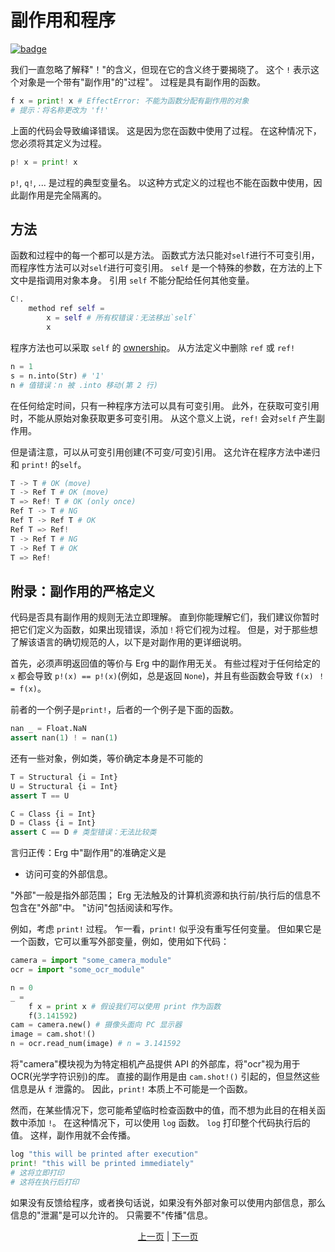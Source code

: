 # 副作用和程序

[![badge](https://img.shields.io/endpoint.svg?url=https%3A%2F%2Fgezf7g7pd5.execute-api.ap-northeast-1.amazonaws.com%2Fdefault%2Fsource_up_to_date%3Fowner%3Derg-lang%26repos%3Derg%26ref%3Dmain%26path%3Ddoc/EN/syntax/07_side_effect.md%26commit_hash%3D51de3c9d5a9074241f55c043b9951b384836b258)](https://gezf7g7pd5.execute-api.ap-northeast-1.amazonaws.com/default/source_up_to_date?owner=erg-lang&repos=erg&ref=main&path=doc/EN/syntax/07_side_effect.md&commit_hash=51de3c9d5a9074241f55c043b9951b384836b258)

我们一直忽略了解释"！"的含义，但现在它的含义终于要揭晓了。 这个 `!` 表示这个对象是一个带有"副作用"的"过程"。 过程是具有副作用的函数。

```python
f x = print! x # EffectError: 不能为函数分配有副作用的对象
# 提示：将名称更改为 'f!'
```

上面的代码会导致编译错误。 这是因为您在函数中使用了过程。 在这种情况下，您必须将其定义为过程。

```python
p! x = print! x
```

`p!`, `q!`, ... 是过程的典型变量名。
以这种方式定义的过程也不能在函数中使用，因此副作用是完全隔离的。

## 方法

函数和过程中的每一个都可以是方法。 函数式方法只能对`self`进行不可变引用，而程序性方法可以对`self`进行可变引用。
`self` 是一个特殊的参数，在方法的上下文中是指调用对象本身。 引用 `self` 不能分配给任何其他变量。

```python
C!.
    method ref self =
        x = self # 所有权错误：无法移出`self`
        x
```

程序方法也可以采取 `self` 的 [ownership](./18_ownership.md)。 从方法定义中删除 `ref` 或 `ref!`

```python
n = 1
s = n.into(Str) # '1'
n # 值错误：n 被 .into 移动(第 2 行)
```

在任何给定时间，只有一种程序方法可以具有可变引用。 此外，在获取可变引用时，不能从原始对象获取更多可变引用。 从这个意义上说，`ref!` 会对`self` 产生副作用。

但是请注意，可以从可变引用创建(不可变/可变)引用。 这允许在程序方法中递归和 `print!` 的`self`。

```python
T -> T # OK (move)
T -> Ref T # OK (move)
T => Ref! T # OK (only once)
Ref T -> T # NG
Ref T -> Ref T # OK
Ref T => Ref!
T -> Ref T # NG
T -> Ref T # OK
T => Ref!
```

## 附录：副作用的严格定义

代码是否具有副作用的规则无法立即理解。
直到你能理解它们，我们建议你暂时把它们定义为函数，如果出现错误，添加`！`将它们视为过程。
但是，对于那些想了解该语言的确切规范的人，以下是对副作用的更详细说明。

首先，必须声明返回值的等价与 Erg 中的副作用无关。
有些过程对于任何给定的 `x` 都会导致 `p!(x) == p!(x)`(例如，总是返回 `None`)，并且有些函数会导致 `f(x) ！ = f(x)`。

前者的一个例子是`print!`，后者的一个例子是下面的函数。

```python
nan _ = Float.NaN
assert nan(1) ! = nan(1)
```

还有一些对象，例如类，等价确定本身是不可能的

```python
T = Structural {i = Int}
U = Structural {i = Int}
assert T == U

C = Class {i = Int}
D = Class {i = Int}
assert C == D # 类型错误：无法比较类
```

言归正传：Erg 中"副作用"的准确定义是

* 访问可变的外部信息。

"外部"一般是指外部范围； Erg 无法触及的计算机资源和执行前/执行后的信息不包含在"外部"中。 "访问"包括阅读和写作。

例如，考虑 `print!` 过程。 乍一看，`print!` 似乎没有重写任何变量。 但如果它是一个函数，它可以重写外部变量，例如，使用如下代码：

```python
camera = import "some_camera_module"
ocr = import "some_ocr_module"

n = 0
_ =
    f x = print x # 假设我们可以使用 print 作为函数
    f(3.141592)
cam = camera.new() # 摄像头面向 PC 显示器
image = cam.shot!()
n = ocr.read_num(image) # n = 3.141592
```

将"camera"模块视为为特定相机产品提供 API 的外部库，将"ocr"视为用于 OCR(光学字符识别)的库。
直接的副作用是由 `cam.shot!()` 引起的，但显然这些信息是从 `f` 泄露的。 因此，`print!` 本质上不可能是一个函数。

然而，在某些情况下，您可能希望临时检查函数中的值，而不想为此目的在相关函数中添加 `!`。 在这种情况下，可以使用 `log` 函数。
`log` 打印整个代码执行后的值。 这样，副作用就不会传播。

```python
log "this will be printed after execution"
print! "this will be printed immediately"
# 这将立即打印
# 这将在执行后打印
```

如果没有反馈给程序，或者换句话说，如果没有外部对象可以使用内部信息，那么信息的"泄漏"是可以允许的。 只需要不"传播"信息。

<p align='center'>
    <a href='./06_operator.md'>上一页</a> | <a href='./08_procedure.md'>下一页</a>
</p>
